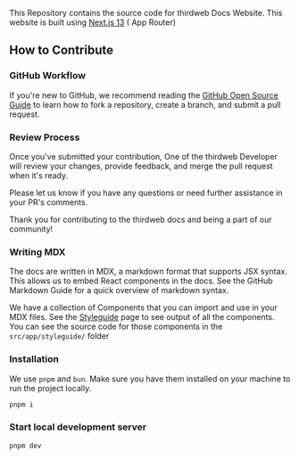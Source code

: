 This Repository contains the source code for thirdweb Docs Website. This website is built using [Next.js 13](https://nextjs.org/docs) ( App Router)

## How to Contribute

### GitHub Workflow

If you're new to GitHub, we recommend reading the [GitHub Open Source Guide](https://opensource.guide/how-to-contribute/#opening-a-pull-request) to learn how to fork a repository, create a branch, and submit a pull request.

### Review Process

Once you've submitted your contribution, One of the thirdweb Developer will review your changes, provide feedback, and merge the pull request when it's ready.

Please let us know if you have any questions or need further assistance in your PR's comments.

Thank you for contributing to the thirdweb docs and being a part of our community!

### Writing MDX

The docs are written in MDX, a markdown format that supports JSX syntax. This allows us to embed React components in the docs. See the GitHub Markdown Guide for a quick overview of markdown syntax.

We have a collection of Components that you can import and use in your MDX files. See the [Styleguide](https://docs-v2.thirdweb-preview.com/styleguide) page to see output of all the components. You can see the source code for those components in the `src/app/styleguide/` folder

### Installation

We use `pnpm` and `bun`. Make sure you have them installed on your machine to run the project locally.

```bash
pnpm i
```

### Start local development server

```bash
pnpm dev
```
